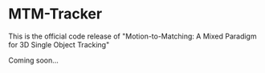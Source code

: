 # MTM-Tracker

This is the official code release of "Motion-to-Matching: A Mixed Paradigm for 3D Single Object Tracking"

Coming soon...
